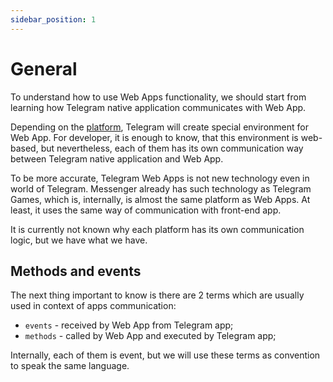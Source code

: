 ```yaml
---
sidebar_position: 1
---
```


# General

To understand how to use Web Apps functionality, we should start from learning
how Telegram native application communicates with Web App.

Depending on the [platform](../introduction/platforms), Telegram will create
special environment for Web App. For developer, it is enough to know, that this
environment is web-based, but nevertheless, each of them has its own
communication way between Telegram native application and Web App.

To be more accurate, Telegram Web Apps is not new technology even in world of
Telegram. Messenger already has such technology as Telegram Games, which is,
internally, is almost the same platform as Web Apps. At least, it uses the same
way of communication with front-end app.

It is currently not known why each platform has its own communication logic, but
we have what we have.

## Methods and events

The next thing important to know is there are 2 terms which are usually used in
context of apps communication:

- `events` - received by Web App from Telegram app;
- `methods` - called by Web App and executed by Telegram app;

Internally, each of them is event, but we will use these terms as convention to
speak the same language.